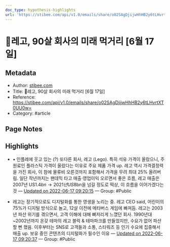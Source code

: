 ```yaml
---
doc_type: hypothesis-highlights
url: 'https://stibee.com/api/v1.0/emails/share/o02SAgDjijwHhHB2y6tLHvrtXT0UU0w='
---
```


# 🏰레고, 90살 회사의 미래 먹거리 [6월 17일]

## Metadata
- Author: [stibee.com]()
- Title: 🏰레고, 90살 회사의 미래 먹거리 [6월 17일]
- Reference: https://stibee.com/api/v1.0/emails/share/o02SAgDjijwHhHB2y6tLHvrtXT0UU0w=
- Category: #article

## Page Notes
## Highlights
- ▪ 인플레에 웃고 있는 (?) 또다른 회사, 레고 (Lego). 특히 석유 가격이 올랐으니, 주 원료인 플라스틱 가격이 올랐다는 이유로 주요 제품 가격 up. 레고 역시 가격결정력을 가진 회사, 이 참에 물류비 오른것까지 포함해서 가격을 무려 최대 25% 올려버림. 일단 작년까지는 팬데믹 타고 매출·영업이익 오르면서 좋은 흐름, 레고 매출은 2007년 US$1.4bn→2021년 US$8bn을 넘길 정도로 떡상, 이 흐름을 이어가겠다는 것 — [Updated on 2022-06-17 09:20:15](https://hyp.is/QrxWyO3TEeyOLIfDfz9SEA/stibee.com/api/v1.0/emails/share/o02SAgDjijwHhHB2y6tLHvrtXT0UU0w=) — Group: #Public

-  레고는 장기적으로도 디지털화를 통한 영생을 노리는 중. 레고 CEO said, 어린이의 75%가 디지털 방식으로 놀고, 12살 이전에 메타버스 게임에 빠져듬. 레고는 2003년 파산 위기를 겪으면서, 고객 이해에 대해 뼈저리게 느꼈던 회사. 1990년대~2002년까지 온갖 테마의 레고 블럭 & 테마파크를 만들었지만, 수요가 없어 파산할 뻔 했음. 이후부터는 SNS로 고객들과 소통, 스타워즈 등 인기 수요에 집중해서 매출 up. 보유 중인 콘텐츠의 디지털화가 필수인 이유 — [Updated on 2022-06-17 09:20:37](https://hyp.is/T87ZRO3TEey-VFu1-hyt9Q/stibee.com/api/v1.0/emails/share/o02SAgDjijwHhHB2y6tLHvrtXT0UU0w=) — Group: #Public



